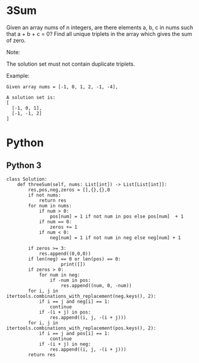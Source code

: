 # 3Sum
Given an array nums of n integers, are there elements a, b, c in nums such that a + b + c = 0? Find all unique triplets in the array which gives the sum of zero.

Note:

The solution set must not contain duplicate triplets.

Example:
```
Given array nums = [-1, 0, 1, 2, -1, -4],

A solution set is:
[
  [-1, 0, 1],
  [-1, -1, 2]
]
```

# Python 
## Python 3
```
class Solution:
    def threeSum(self, nums: List[int]) -> List[List[int]]:
        res,pos,neg,zeros = [],{},{},0
        if not nums:
            return res
        for num in nums:
            if num > 0:
                pos[num] = 1 if not num in pos else pos[num]  + 1
            if num == 0:
                zeros += 1
            if num < 0:
                neg[num] = 1 if not num in neg else neg[num] + 1

        if zeros >= 3:
            res.append((0,0,0))
        if len(neg) == 0 or len(pos) == 0:
                    print([])
        if zeros > 0:
            for num in neg:
                if -num in pos:
                    res.append((num, 0, -num))
        for i, j in itertools.combinations_with_replacement(neg.keys(), 2):
            if i == j and neg[i] == 1:
                continue
            if -(i + j) in pos:
                res.append((i, j, -(i + j)))
        for i, j in itertools.combinations_with_replacement(pos.keys(), 2):
            if i == j and pos[i] == 1:
                continue
            if -(i + j) in neg:
                res.append((i, j, -(i + j)))
        return res
```